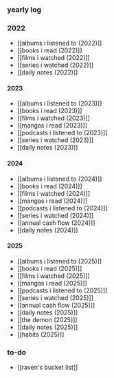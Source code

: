 ### yearly log
### 2022
- [[albums i listened to (2022)]]
- [[books i read (2022)]]
- [[films i watched (2022)]]
- [[series i watched (2022)]]
- [[daily notes (2022)]] 

#### 2023
- [[albums i listened to (2023)]]
- [[books i read (2023)]]
- [[films i watched (2023)]]
- [[mangas i read (2023)]]
- [[podcasts i listened to (2023)]]
- [[series i watched (2023)]]
- [[daily notes (2023)]]

#### 2024
- [[albums i listened to (2024)]]
- [[books i read (2024)]]
- [[films i watched (2024)]]
- [[mangas i read (2024)]]
- [[podcasts i listened to (2024)]]
- [[series i watched (2024)]]
- [[annual cash flow (2024)]]
- [[daily notes (2024)]]
#### 2025
- [[albums i listened to (2025)]]
- [[books i read (2025)]]
- [[films i watched (2025)]]
- [[mangas i read (2025)]]
- [[podcasts i listened to (2025)]]
- [[series i watched (2025)]]
- [[annual cash flow (2025)]]
- [[daily notes (2025)]]
- [[the demon (2025)]] 
- [[daily notes (2025)]]
- [[habits (2025)]]
### to-do
- [[raven's bucket list]] 